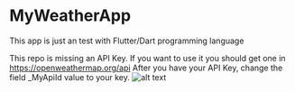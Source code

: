 # MyWeatherApp
This app is just an test with Flutter/Dart programming language

This repo is missing an API Key. If you want to use it you should get one in https://openweathermap.org/api
After you have your API Key, change the field \_MyApiId value to your key.
![alt text](https://github.com/[username]/[reponame]/blob/[branch]/01.jpg?raw=true)
